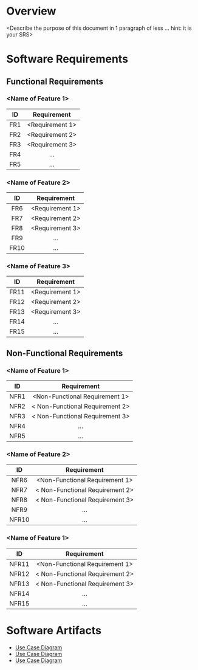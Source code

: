 # Overview
<Describe the purpose of this document in 1 paragraph of less … hint: it is your SRS>

# Software Requirements
<Describe the structure of this section>

## Functional Requirements
### <Name of Feature 1>
| ID | Requirement |
| :-------------: | :----------: |
| FR1 | <Requirement 1> |
| FR2 | <Requirement 2> |
| FR3 | <Requirement 3> |
| FR4 | … |
| FR5 | … |
### <Name of Feature 2>
| ID | Requirement |
| :-------------: | :----------: |
| FR6 | <Requirement 1> |
| FR7 | <Requirement 2> |
| FR8 | <Requirement 3> |
| FR9 | … |
| FR10 | … |
### <Name of Feature 3>
| ID | Requirement |
| :-------------: | :----------: |
| FR11 | <Requirement 1> |
| FR12 | <Requirement 2> |
| FR13 | <Requirement 3> |
| FR14 | … |
| FR15 | … |

## Non-Functional Requirements
### <Name of Feature 1>
| ID | Requirement |
| :-------------: | :----------: |
| NFR1 | <Non-Functional Requirement 1> |
| NFR2 | < Non-Functional Requirement 2> |
| NFR3 | < Non-Functional Requirement 3> |
| NFR4 | … |
| NFR5 | … |
### <Name of Feature 2>
| ID | Requirement |
| :-------------: | :----------: |
| NFR6  | <Non-Functional Requirement 1> |
| NFR7  | < Non-Functional Requirement 2> |
| NFR8  | < Non-Functional Requirement 3> |
| NFR9  | … |
| NFR10 | … |
### <Name of Feature 1>
| ID | Requirement |
| :-------------: | :----------: |
| NFR11 | <Non-Functional Requirement 1> |
| NFR12 | < Non-Functional Requirement 2> |
| NFR13 | < Non-Functional Requirement 3> |
| NFR14 | … |
| NFR15 | … |

# Software Artifacts
<Describe the purpose of this section>

* [Use Case Diagram](https://github.com/tym360/gvsu-cis350-CodeCrusaders/blob/main/artifacts/use_case_diagram/UseCaseDiagram.png)
* [Use Case Diagram]()
* [Use Case Diagram]()